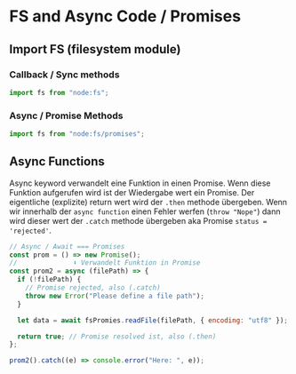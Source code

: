 # FS and Async Code / Promises

## Import FS (filesystem module)

### Callback / Sync methods

```js
import fs from "node:fs";
```

### Async / Promise Methods

```js
import fs from "node:fs/promises";
```

## Async Functions

Async keyword verwandelt eine Funktion in einen Promise. Wenn diese Funktion aufgerufen wird ist der Wiedergabe wert ein Promise. Der eigentliche (explizite) return wert wird der `.then` methode übergeben. Wenn wir innerhalb der `async function` einen Fehler werfen (`throw "Nope"`) dann wird dieser wert der `.catch` methode übergeben aka Promise `status = 'rejected'`.

```js
// Async / Await === Promises
const prom = () => new Promise();
//              ⬇ Verwandelt Funktion in Promise
const prom2 = async (filePath) => {
  if (!filePath) {
    // Promise rejected, also (.catch)
    throw new Error("Please define a file path");
  }

  let data = await fsPromies.readFile(filePath, { encoding: "utf8" });

  return true; // Promise resolved ist, also (.then)
};

prom2().catch((e) => console.error("Here: ", e));
```
